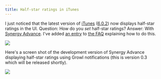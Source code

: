 ```yaml
---
title: Half-star ratings in iTunes
---
```


I just noticed that the latest version of [iTunes](http://www.apple.com/itunes/overview/) ([6.0.2](http://www.apple.com/pr/library/2006/jan/10ilife.html)) now displays half-star ratings in the UI. Question: How do you *set* half-star ratings? Answer: With [Synergy Advance](http://www.wincent.com/a/products/synergy-advance/). I've added [an entry](http://www.wincent.com/a/products/synergy-advance/faq/#half-stars) to [the FAQ](http://www.wincent.com/a/products/synergy-advance/faq/) explaining how to do this.

![](/system/images/legacy/half-stars.png)

Here's a screen shot of the development version of Synergy Advance displaying half-star ratings using Growl notifications (this is version 0.3 which will be released shortly).

![](/system/images/legacy/half-star-growl.png)
